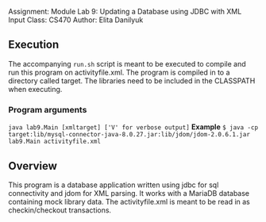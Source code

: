 Assignment: Module Lab 9: Updating a Database using JDBC with XML Input
Class: CS470
Author: Elita Danilyuk

## Execution

The accompanying `run.sh` script is meant to be executed to compile and run this program on activityfile.xml.
The program is compiled in to a directory called target.
The libraries need to be included in the CLASSPATH when executing.

### Program arguments

`java lab9.Main [xmltarget] ['V' for verbose output]`
**Example**
`$ java -cp target:lib/mysql-connector-java-8.0.27.jar:lib/jdom/jdom-2.0.6.1.jar lab9.Main activityfile.xml`

## Overview

This program is a database application written using jdbc for sql connectivity and jdom for XML parsing. It works with a MariaDB database containing mock library data. The activityfile.xml is meant to be read in as checkin/checkout transactions.
